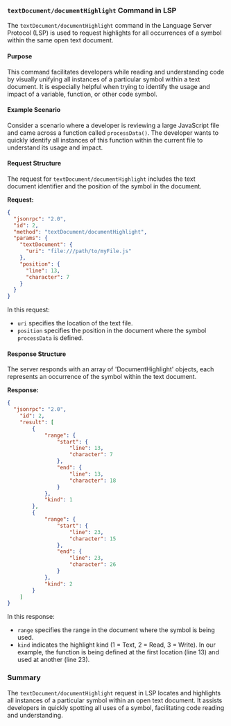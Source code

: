 ### `textDocument/documentHighlight` Command in LSP

The `textDocument/documentHighlight` command in the Language Server Protocol (LSP) is used to request highlights for all occurrences of a symbol within the same open text document.

#### Purpose

This command facilitates developers while reading and understanding code by visually unifying all instances of a particular symbol within a text document. It is especially helpful when trying to identify the usage and impact of a variable, function, or other code symbol.

#### Example Scenario

Consider a scenario where a developer is reviewing a large JavaScript file and came across a function called `processData()`. The developer wants to quickly identify all instances of this function within the current file to understand its usage and impact.

#### Request Structure

The request for `textDocument/documentHighlight` includes the text document identifier and the position of the symbol in the document.

**Request:**

```json
{
  "jsonrpc": "2.0",
  "id": 2,
  "method": "textDocument/documentHighlight",
  "params": {
    "textDocument": {
      "uri": "file:///path/to/myFile.js"
    },
    "position": {
      "line": 13,
      "character": 7
    }
  }
}
```

In this request:
- `uri` specifies the location of the text file.
- `position` specifies the position in the document where the symbol `processData` is defined.

#### Response Structure

The server responds with an array of 'DocumentHighlight' objects, each represents an occurrence of the symbol within the text document.

**Response:**

```json
{
  "jsonrpc": "2.0",
    "id": 2,
    "result": [
        {
            "range": {
                "start": {
                    "line": 13,
                    "character": 7
                },
                "end": {
                    "line": 13,
                    "character": 18
                }
            },
            "kind": 1
        },
        {
            "range": {
                "start": {
                    "line": 23,
                    "character": 15
                },
                "end": {
                    "line": 23,
                    "character": 26
                }
            },
            "kind": 2
        }
    ]
}
```

In this response:
- `range` specifies the range in the document where the symbol is being used.
- `kind` indicates the highlight kind (1 = Text, 2 = Read, 3 = Write). In our example, the function is being defined at the first location (line 13) and used at another (line 23).

### Summary

The `textDocument/documentHighlight` request in LSP locates and highlights all instances of a particular symbol within an open text document. It assists developers in quickly spotting all uses of a symbol, facilitating code reading and understanding.